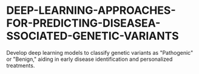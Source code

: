 # DEEP-LEARNING-APPROACHES-FOR-PREDICTING-DISEASEA-SSOCIATED-GENETIC-VARIANTS
Develop deep learning models to classify genetic variants as "Pathogenic" or "Benign," aiding in early disease identification and personalized treatments.
